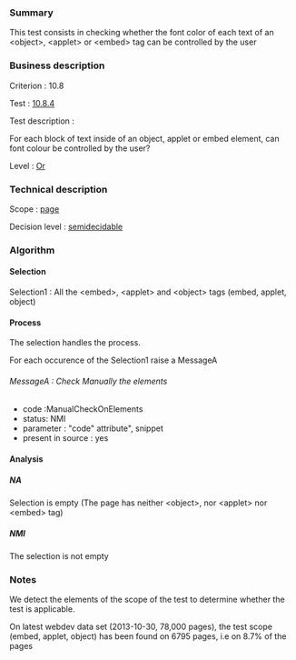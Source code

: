 ### Summary

This test consists in checking whether the font color of each text of an
<object\>, <applet\> or <embed\> tag can be controlled by the user

### Business description

Criterion : 10.8

Test : [10.8.4](http://accessiweb.org/index.php/accessiweb-22-english-version.html#test-10-8-4)

Test description :

For each block of text inside of an object, applet or embed element, can
font colour be controlled by the user?

Level : [Or](/en/category/rules-design/accessiweb-11/level/or)

### Technical description

Scope : [page](/en/category/rules-design/accessiweb-11/scope/page)

Decision level :
[semidecidable](/en/category/rules-design/accessiweb-11/decision-level/semidecidable)

### Algorithm

#### Selection

Selection1 : All the <embed\>, <applet\> and <object\> tags (embed,
applet, object)

#### Process

The selection handles the process.

For each occurence of the Selection1 raise a MessageA

###### MessageA : Check Manually the elements

-   code :ManualCheckOnElements
-   status: NMI
-   parameter : "code" attribute", snippet
-   present in source : yes

#### Analysis

##### NA

Selection is empty (The page has neither <object\>, nor <applet\> nor
<embed\> tag)

##### NMI

The selection is not empty

### Notes

We detect the elements of the scope of the test to determine whether the
test is applicable.

On latest webdev data set (2013-10-30, 78,000 pages), the test scope
(embed, applet, object) has been found on 6795 pages, i.e on 8.7% of the
pages
